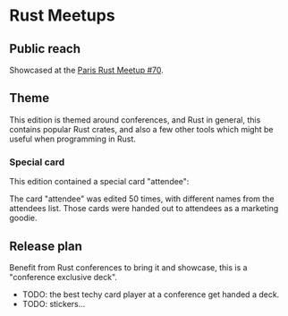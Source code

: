 # Rust Meetups

## Public reach

Showcased at the [Paris Rust Meetup #70](https://www.meetup.com/rust-paris/events/303212378/?eventOrigin=group_past_events).

## Theme

This edition is themed around conferences, and Rust in general, this contains popular Rust crates,
and also a few other tools which might be useful when programming in Rust.

### Special card

This edition contained a special card "attendee":

The card "attendee" was edited 50 times, with different names from the attendees list.
Those cards were handed out to attendees as a marketing goodie.

## Release plan

Benefit from Rust conferences to bring it and showcase, this is a "conference exclusive deck".

- TODO: the best techy card player at a conference get handed a deck.
- TODO: stickers...
